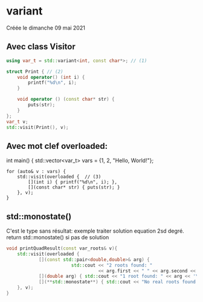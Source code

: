 
#  variant 
Créée le dimanche 09 mai 2021



##  Avec class Visitor 

```cpp
using var_t = std::variant<int, const char*>; // (1)

struct Print { // (2)
	void operator() (int i) {
		printf("%d\n", i);
	}

	void operator () (const char* str) {
		puts(str);
	}
};
var_t v;
std::visit(Print(), v);
```

##  Avec mot clef overloaded: 


int main() {
	std::vector<var_t> vars = {1, 2, "Hello, World!"};

	for (auto& v : vars) {
		std::visit(overloaded {  // (3)
			[](int i) { printf("%d\n", i); },
			[](const char* str) { puts(str); }
		}, v);
	}


##  std::monostate() 

C'est le type sans résultat: exemple traiter solution equation 2sd degré.
return std::monostate() si pas de solution

```cpp
void printQuadResult(const var_roots& v){
	std::visit(overloaded {
			[](const std::pair<double,double>& arg) { 
						std::cout << "2 roots found: " 
								  << arg.first << " " << arg.second << '\n'; },
			[](double arg) { std::cout << "1 root found: " << arg << '\n'; }, 
			[](**std::monostate**) { std::cout << "No real roots found.\n"; },
	}, v);
}
```
